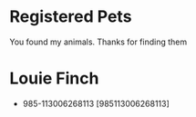 # Registered Pets
You found my animals. Thanks for finding them

# Louie Finch

- 985-113006268113 [985113006268113]
